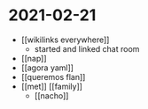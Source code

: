 # 2021-02-21

- [[wikilinks everywhere]]
  - started and linked chat room
- [[nap]]
- [[agora yaml]]
- [[queremos flan]]
- [[met]] [[family]]
  - [[nacho]]